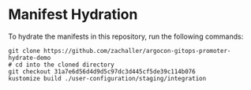 # Manifest Hydration

To hydrate the manifests in this repository, run the following commands:

```shell
git clone https://github.com/zachaller/argocon-gitops-promoter-hydrate-demo
# cd into the cloned directory
git checkout 31a7e6d56d4d9d5c97dc3d445cf5de39c114b076
kustomize build ./user-configuration/staging/integration
```
